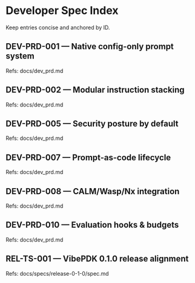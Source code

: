 # Developer Spec Index

Keep entries concise and anchored by ID.

## DEV-PRD-001 — Native config-only prompt system
Refs: docs/dev_prd.md

## DEV-PRD-002 — Modular instruction stacking
Refs: docs/dev_prd.md

## DEV-PRD-005 — Security posture by default
Refs: docs/dev_prd.md

## DEV-PRD-007 — Prompt-as-code lifecycle
Refs: docs/dev_prd.md

## DEV-PRD-008 — CALM/Wasp/Nx integration
Refs: docs/dev_prd.md

## DEV-PRD-010 — Evaluation hooks & budgets
Refs: docs/dev_prd.md

## REL-TS-001 — VibePDK 0.1.0 release alignment
Refs: docs/specs/release-0-1-0/spec.md
